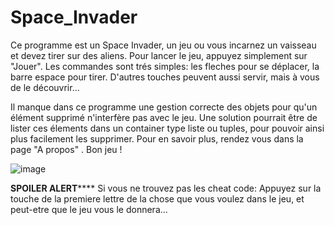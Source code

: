 ﻿# Space_Invader
Ce programme est un Space Invader, un jeu ou vous incarnez un vaisseau et devez tirer sur des aliens. 
Pour lancer le jeu, appuyez simplement sur "Jouer".
Les commandes sont trés simples: les fleches pour se déplacer, la barre espace pour tirer.
D'autres touches peuvent aussi servir, mais à vous de le découvrir...

Il manque dans ce programme une gestion correcte des objets pour qu'un élément supprimé n'interfère pas avec le jeu. Une solution pourrait être de lister ces élements dans un container type liste ou tuples, pour pouvoir ainsi plus facilement les supprimer.
Pour en savoir plus, rendez vous dans la page "A propos" .
Bon jeu !

![image](https://user-images.githubusercontent.com/69010419/152875480-2f4e1342-d34e-440f-a0bb-fac742fc45fa.png)


**************SPOILER ALERT******************
Si vous ne trouvez pas les cheat code:
Appuyez sur la touche de la premiere lettre de la chose que vous voulez dans le jeu, et peut-etre que le jeu vous le donnera...


